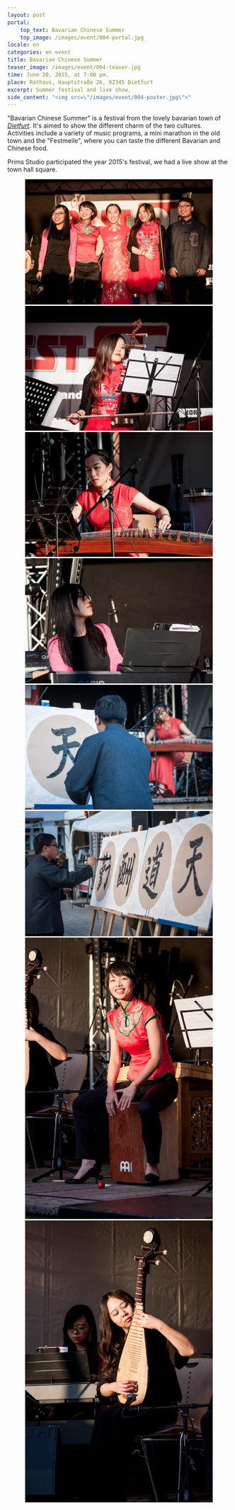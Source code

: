 ```yaml
---
layout: post
portal:
    top_text: Bavarian Chinese Summer
    top_image: /images/event/004-portal.jpg
locale: en
categories: en event
title: Bavarian Chinese Summer
teaser_image: /images/event/004-teaser.jpg
time: June 20, 2015, at 7:00 pm.
place: Rathaus, Hauptstraße 26, 92345 Dietfurt
excerpt: Summer festival and live show.
side_content: "<img src=\"/images/event/004-poster.jpg\">"
---
```


"Bavarian Chinese Summer" is a festival from the lovely bavarian town of <a href="http://en.wikipedia.org/wiki/Dietfurt" target="_blank"><em>Dietfurt</em></a>. It's aimed to show the different charm of the two cultures. Activities include a variety of music programs, a mini marathon in the old town and the "Festmeile", where you can taste the different Bavarian and Chinese food.

Prims Studio participated the year 2015's festival, we had a live show at the town hall square.

<figure class="col-two">
    <a class="ln-gallery" href="/images/event/004-live-photo-01.jpg"><img src="/images/event/004-live-photo-01.jpg"></a>
    <a class="ln-gallery" href="/images/event/004-live-photo-02.jpg"><img src="/images/event/004-live-photo-02.jpg"></a>
    <a class="ln-gallery" href="/images/event/004-live-photo-03.jpg"><img src="/images/event/004-live-photo-03.jpg"></a>
    <a class="ln-gallery" href="/images/event/004-live-photo-04.jpg"><img src="/images/event/004-live-photo-04.jpg"></a>
    <a class="ln-gallery" href="/images/event/004-live-photo-05.jpg"><img src="/images/event/004-live-photo-05.jpg"></a>
    <a class="ln-gallery" href="/images/event/004-live-photo-06.jpg"><img src="/images/event/004-live-photo-06.jpg"></a>
    <a class="ln-gallery" href="/images/event/004-live-photo-07.jpg"><img src="/images/event/004-live-photo-07.jpg"></a>
    <a class="ln-gallery" href="/images/event/004-live-photo-08.jpg"><img src="/images/event/004-live-photo-08.jpg"></a>
</figure>
